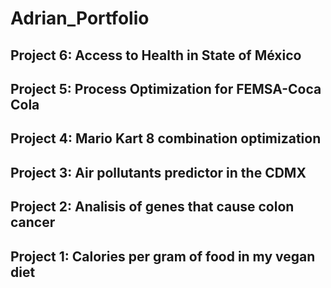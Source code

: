 # Adrian_Portfolio


## Project 6: Access to Health in State of México

## Project 5: Process Optimization for FEMSA-Coca Cola

## Project 4: Mario Kart 8 combination optimization

## Project 3: Air pollutants predictor in the CDMX

## Project 2: Analisis of genes that cause colon cancer

## Project 1: Calories per gram of food in my vegan diet
